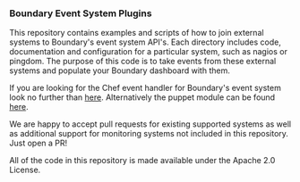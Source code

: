 ### Boundary Event System Plugins

This repository contains examples and scripts of how to join external systems to Boundary's event system API's. Each directory includes code, documentation and configuration for a particular system, such as nagios or pingdom. The purpose of this code is to take events from these external systems and populate your Boundary dashboard with them.

If you are looking for the Chef event handler for Boundary's event system look no further than [here](https://github.com/boundary/chef-boundary-events-handler). Alternatively the puppet module can be found [here](https://github.com/puppetlabs/puppetlabs-boundary).

We are happy to accept pull requests for existing supported systems as well as additional support for monitoring systems not included in this repository. Just open a PR!

All of the code in this repository is made available under the Apache 2.0 License.